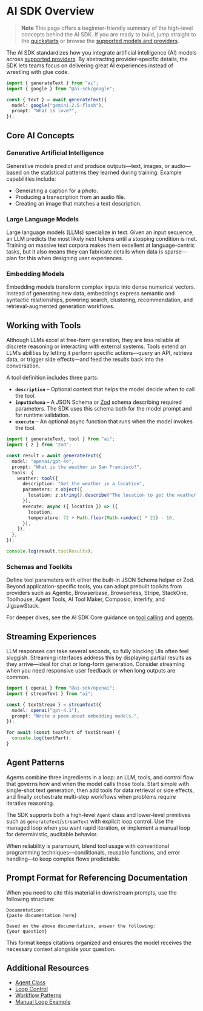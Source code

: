 # AI SDK Overview

> **Note**
> This page offers a beginner-friendly summary of the high-level concepts behind the AI SDK. If you are ready to build, jump straight to the [quickstarts](/docs/getting-started) or browse the [supported models and providers](/docs/foundations/providers-and-models).

The AI SDK standardizes how you integrate artificial intelligence (AI) models across [supported providers](/docs/foundations/providers-and-models). By abstracting provider-specific details, the SDK lets teams focus on delivering great AI experiences instead of wrestling with glue code.

```ts
import { generateText } from "ai";
import { google } from "@ai-sdk/google";

const { text } = await generateText({
  model: google("gemini-2.5-flash"),
  prompt: "What is love?",
});
```

## Core AI Concepts

### Generative Artificial Intelligence

Generative models predict and produce outputs—text, images, or audio—based on the statistical patterns they learned during training. Example capabilities include:

- Generating a caption for a photo.
- Producing a transcription from an audio file.
- Creating an image that matches a text description.

### Large Language Models

Large language models (LLMs) specialize in text. Given an input sequence, an LLM predicts the most likely next tokens until a stopping condition is met. Training on massive text corpora makes them excellent at language-centric tasks, but it also means they can fabricate details when data is sparse—plan for this when designing user experiences.

### Embedding Models

Embedding models transform complex inputs into dense numerical vectors. Instead of generating new data, embeddings express semantic and syntactic relationships, powering search, clustering, recommendation, and retrieval-augmented generation workflows.

## Working with Tools

Although LLMs excel at free-form generation, they are less reliable at discrete reasoning or interacting with external systems. Tools extend an LLM’s abilities by letting it perform specific actions—query an API, retrieve data, or trigger side effects—and feed the results back into the conversation.

A tool definition includes three parts:

- **`description`** – Optional context that helps the model decide when to call the tool.
- **`inputSchema`** – A JSON Schema or [Zod](https://zod.dev/) schema describing required parameters. The SDK uses this schema both for the model prompt and for runtime validation.
- **`execute`** – An optional async function that runs when the model invokes the tool.

```ts
import { generateText, tool } from "ai";
import { z } from "zod";

const result = await generateText({
  model: "openai/gpt-4o",
  prompt: "What is the weather in San Francisco?",
  tools: {
    weather: tool({
      description: "Get the weather in a location",
      parameters: z.object({
        location: z.string().describe("The location to get the weather for"),
      }),
      execute: async ({ location }) => ({
        location,
        temperature: 72 + Math.floor(Math.random() * 21) - 10,
      }),
    }),
  },
});

console.log(result.toolResults);
```

### Schemas and Toolkits

Define tool parameters with either the built-in JSON Schema helper or Zod. Beyond application-specific tools, you can adopt prebuilt toolkits from providers such as Agentic, Browserbase, Browserless, Stripe, StackOne, Toolhouse, Agent Tools, AI Tool Maker, Composio, Interlify, and JigsawStack.

For deeper dives, see the AI SDK Core guidance on [tool calling](/docs/ai-sdk-core/tools-and-tool-calling) and [agents](/docs/foundations/agents).

## Streaming Experiences

LLM responses can take several seconds, so fully blocking UIs often feel sluggish. Streaming interfaces address this by displaying partial results as they arrive—ideal for chat or long-form generation. Consider streaming when you need responsive user feedback or when long outputs are common.

```ts
import { openai } from "@ai-sdk/openai";
import { streamText } from "ai";

const { textStream } = streamText({
  model: openai("gpt-4.1"),
  prompt: "Write a poem about embedding models.",
});

for await (const textPart of textStream) {
  console.log(textPart);
}
```

## Agent Patterns

Agents combine three ingredients in a loop: an LLM, tools, and control flow that governs how and when the model calls those tools. Start simple with single-shot text generation, then add tools for data retrieval or side effects, and finally orchestrate multi-step workflows when problems require iterative reasoning.

The SDK supports both a high-level `Agent` class and lower-level primitives such as `generateText`/`streamText` with explicit loop control. Use the managed loop when you want rapid iteration, or implement a manual loop for deterministic, auditable behavior.

When reliability is paramount, blend tool usage with conventional programming techniques—conditionals, reusable functions, and error handling—to keep complex flows predictable.

## Prompt Format for Referencing Documentation

When you need to cite this material in downstream prompts, use the following structure:

```
Documentation:
{paste documentation here}
---
Based on the above documentation, answer the following:
{your question}
```

This format keeps citations organized and ensures the model receives the necessary context alongside your question.

## Additional Resources

- [Agent Class](/docs/agents/agent-class)
- [Loop Control](/docs/agents/loop-control)
- [Workflow Patterns](/docs/agents/workflows)
- [Manual Loop Example](/cookbook/node/manual-agent-loop)

